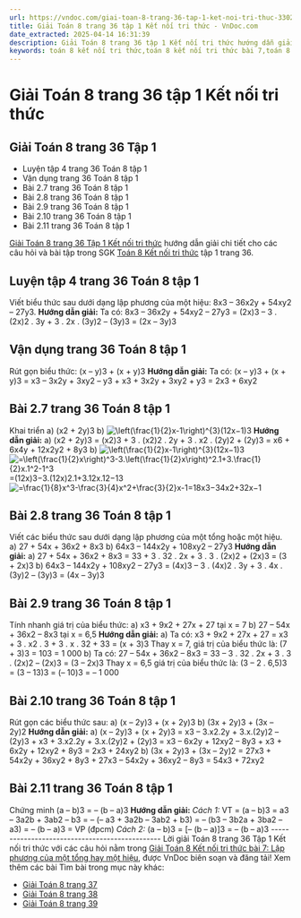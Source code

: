 ```yaml
---
url: https://vndoc.com/giai-toan-8-trang-36-tap-1-ket-noi-tri-thuc-330223
title: Giải Toán 8 trang 36 tập 1 Kết nối tri thức - VnDoc.com
date_extracted: 2025-04-14 16:31:39
description: Giải Toán 8 trang 36 tập 1 Kết nối tri thức hướng dẫn giải chi tiết các câu hỏi và bài tập trong SGK Toán 8 Kết nối tri thức tập 1.
keywords: toán 8 kết nối tri thức,toán 8 kết nối tri thức bài 7,toán 8 kết nối tri thức bài Lập phương của một tổng hay một hiệu,toán lớp 8 kết nối tri thức,giải toán 8 kết nối tri thức,giải sgk toán 8 kết nối tri thức,toán 8 bài 7 Lập phương của một tổng hay một hiệu,toán 8 bài 7,toán lớp 8 bài 7,toán 8 trang 36,giải toán 8 trang 36,giải toán lớp 8 trang 36,toán lớp 8 trang 36,toán lớp 8 bài 7 trang 36,toán 8 bài 7 trang 36,2.9 sgk toán 8 tập 1,2.10 sgk toán 8 tập 1,2.11 sgk toán 8 tập 1
---
```


# Giải Toán 8 trang 36 tập 1 Kết nối tri thức
## **Giải Toán 8 trang 36 Tập 1**
  * Luyện tập 4 trang 36 Toán 8 tập 1
  * Vận dụng trang 36 Toán 8 tập 1
  * Bài 2.7 trang 36 Toán 8 tập 1
  * Bài 2.8 trang 36 Toán 8 tập 1
  * Bài 2.9 trang 36 Toán 8 tập 1
  * Bài 2.10 trang 36 Toán 8 tập 1
  * Bài 2.11 trang 36 Toán 8 tập 1

[Giải Toán 8 trang 36 Tập 1 Kết nối tri thức](<https://vndoc.com/giai-toan-8-trang-36-tap-1-ket-noi-tri-thuc-330223>) hướng dẫn giải chi tiết cho các câu hỏi và bài tập trong SGK [Toán 8 Kết nối tri thức](<https://vndoc.com/toan-8-ket-noi-tri-thuc>) tập 1 trang 36.
## Luyện tập 4 trang 36 Toán 8 tập 1
Viết biểu thức sau dưới dạng lập phương của một hiệu:
8x3 – 36x2y + 54xy2 – 27y3.
**Hướng dẫn giải:**
Ta có: 8x3 – 36x2y + 54xy2 – 27y3
= \(2x\)3 – 3 . \(2x\)2 . 3y + 3 . 2x . \(3y\)2 – \(3y\)3
= \(2x – 3y\)3
## Vận dụng trang 36 Toán 8 tập 1
Rút gọn biểu thức: \(x – y\)3 \+ \(x + y\)3
**Hướng dẫn giải:**
Ta có: \(x – y\)3 \+ \(x + y\)3
= x3 – 3x2y + 3xy2 – y3 \+ x3 \+ 3x2y + 3xy2 \+ y3
= 2x3 \+ 6xy2
## Bài 2.7 trang 36 Toán 8 tập 1
Khai triển
a\) \(x2 \+ 2y\)3
b\) ![\\left\(\\frac{1}{2}x-1\\right\)^{3}](https://i.vdoc.vn/data/image/blank.png)\(12x−1\)3
**Hướng dẫn giải:**
a\) \(x2 \+ 2y\)3
= \(x2\)3 \+ 3 . \(x2\)2 . 2y + 3 . x2 . \(2y\)2 \+ \(2y\)3
= x6 \+ 6x4y + 12x2y2 \+ 8y3
b\) ![\\left\(\\frac{1}{2}x-1\\right\)^{3}](https://i.vdoc.vn/data/image/blank.png)\(12x−1\)3
![=\\left\(\\frac{1}{2}x\\right\)^3-3.\\left\(\\frac{1}{2}x\\right\)^2.1+3.\\frac{1}{2}x.1^2-1^3](https://i.vdoc.vn/data/image/blank.png)=\(12x\)3−3.\(12x\)2.1+3.12x.12−13
![=\\frac{1}{8}x^3-\\frac{3}{4}x^2+\\frac{3}{2}x-1](https://i.vdoc.vn/data/image/blank.png)=18x3−34x2+32x−1
## Bài 2.8 trang 36 Toán 8 tập 1
Viết các biểu thức sau dưới dạng lập phương của một tổng hoặc một hiệu.
a\) 27 + 54x + 36x2 \+ 8x3
b\) 64x3 – 144x2y + 108xy2 – 27y3
**Hướng dẫn giải:**
a\) 27 + 54x + 36x2 \+ 8x3
= 33 \+ 3 . 32 . 2x + 3 . 3 . \(2x\)2 \+ \(2x\)3
= \(3 + 2x\)3
b\) 64x3 – 144x2y + 108xy2 – 27y3
= \(4x\)3 – 3 . \(4x\)2 . 3y + 3 . 4x . \(3y\)2 – \(3y\)3
= \(4x – 3y\)3
## Bài 2.9 trang 36 Toán 8 tập 1
Tính nhanh giá trị của biểu thức:
a\) x3 \+ 9x2 \+ 27x + 27 tại x = 7
b\) 27 – 54x + 36x2 – 8x3 tại x = 6,5
**Hướng dẫn giải:**
a\) Ta có: x3 \+ 9x2 \+ 27x + 27
= x3 \+ 3 . x2 . 3 + 3 . x . 32 \+ 33
= \(x + 3\)3
Thay x = 7, giá trị của biểu thức là:
\(7 + 3\)3 = 103 = 1 000
b\) Ta có: 27 – 54x + 36x2 – 8x3
= 33 – 3 . 32 . 2x + 3 . 3 . \(2x\)2 – \(2x\)3
= \(3 – 2x\)3
Thay x = 6,5 giá trị của biểu thức là:
\(3 – 2 . 6,5\)3 = \(3 – 13\)3 = \(– 10\)3 = – 1 000
## Bài 2.10 trang 36 Toán 8 tập 1
Rút gọn các biểu thức sau:
a\) \(x – 2y\)3 \+ \(x + 2y\)3
b\) \(3x + 2y\)3 \+ \(3x – 2y\)2
**Hướng dẫn giải:**
a\) \(x – 2y\)3 \+ \(x + 2y\)3
= x3 – 3.x2.2y + 3.x.\(2y\)2 – \(2y\)3 \+ x3 \+ 3.x2.2y + 3.x.\(2y\)2 \+ \(2y\)3
= x3 – 6x2y + 12xy2 – 8y3 \+ x3 \+ 6x2y + 12xy2 \+ 8y3
= 2x3 \+ 24xy2
b\) \(3x + 2y\)3 \+ \(3x – 2y\)2
= 27x3 \+ 54x2y + 36xy2 \+ 8y3 \+ 27x3 – 54x2y + 36xy2 – 8y3
= 54x3 \+ 72xy2
## Bài 2.11 trang 36 Toán 8 tập 1
Chứng minh \(a – b\)3 = – \(b – a\)3
**Hướng dẫn giải:**
_Cách 1:_
VT = \(a – b\)3 = a3 – 3a2b + 3ab2 – b3
= – \(– a3 \+ 3a2b – 3ab2 \+ b3\)
= – \(b3 – 3b2a + 3ba2 – a3\)
= – \(b – a\)3 = VP \(đpcm\)
_Cách 2:_ \(a – b\)3 = \[– \(b – a\)\]3 = – \(b – a\)3
\-----------------------------------------------
Lời giải Toán 8 trang 36 Tập 1 Kết nối tri thức với các câu hỏi nằm trong [Giải Toán 8 Kết nối tri thức bài 7: Lập phương của một tổng hay một hiệu](<https://vndoc.com/toan-8-ket-noi-tri-thuc-bai-7-294895>), được VnDoc biên soạn và đăng tải\!
Xem thêm các bài Tìm bài trong mục này khác:
  * [Giải Toán 8 trang 37 ](</giai-toan-8-trang-37-tap-1-ket-noi-tri-thuc-330229>)
  * [Giải Toán 8 trang 38 ](</giai-toan-8-trang-38-tap-1-ket-noi-tri-thuc-330230>)
  * [Giải Toán 8 trang 39 ](</giai-toan-8-trang-39-tap-1-ket-noi-tri-thuc-330233>)

